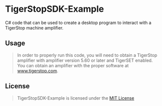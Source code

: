 # TigerStopSDK-Example
C# code that can be used to create a desktop program to interact with a TigerStop machine amplifier.

## Usage
> In order to properly run this code, you will need to obtain a TigerStop amplifier with amplifier version 5.60 or later and TigerSET enabled. You can obtain an amplifier with the proper software at www.tigerstop.com.

## License
> TigerStopSDK-Example is licensed under the [MIT License](LICENSE.md)
